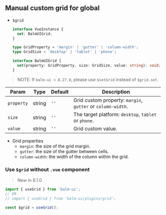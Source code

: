 ## Manual custom grid for global

- `$grid`

  ```ts
  interface VueInstance {
    set: BalmUIGrid;
  }
  ```

  ```ts
  type GridProperty = 'margin' | 'gutter' | 'column-width';
  type GridSize = 'desktop' | 'tablet' | 'phone';

  interface BalmUIGrid {
    set(property: GridProperty, size: GridSize, value: string): void;
  }
  ```

> NOTE: If `balm-ui < 8.27.0`, please use `$setGrid` instead of `$grid.set`.

| Param      | Type   | Default | Description                                                 |
| ---------- | ------ | ------- | ----------------------------------------------------------- |
| `property` | string | `''`    | Grid custom property: `margin`, `gutter` or `column-width`. |
| `size`     | string | `''`    | The target platform: `desktop`, `tablet` or `phone`.        |
| `value`    | string | `''`    | Grid custom value.                                          |

- Grid properties
  - `margin`: the size of the grid margin.
  - `gutter`: the size of the gutter between cells.
  - `column-width`: the width of the column within the grid.

### Use `$grid` without `.vue` component

> New in 8.1.0

```js
import { useGrid } from 'balm-ui';
// OR
// import { useGrid } from 'balm-ui/plugins/grid';

const $grid = useGrid();
```
